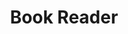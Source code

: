 ---
word: "true"

types: "word"

title: "Book Reader"

categories: ['']

tags: ['Book', 'Reader']

arabic: 'قارئ الكتاب'

arexps: []

enwords: ['Book Reader']

enexps: []

arlexicons: 'ق'

enlexicons: 'B'

authors: ['Ruqayya Roshdy']

translators: ['']

citations: 'مقدمة في حوسبة اللغة العربية'

sources: 'مركز الملك عبدالله بن عبدالعزيز الدولي لخدمة اللغة العربية'

slug: ""
---